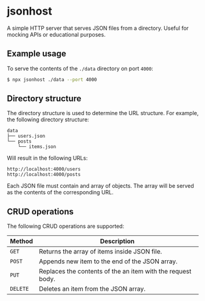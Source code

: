 # jsonhost

A simple HTTP server that serves JSON files from a directory. Useful for mocking APIs or educational purposes.

## Example usage

To serve the contents of the `./data` directory on port `4000`:

```bash
$ npx jsonhost ./data --port 4000
```

## Directory structure

The directory structure is used to determine the URL structure. For example, the following directory structure:

```
data
├── users.json
└── posts
    └── items.json
```

Will result in the following URLs:

```
http://localhost:4000/users
http://localhost:4000/posts
```

Each JSON file must contain and array of objects. The array will be served as the contents of the corresponding URL.

## CRUD operations

The following CRUD operations are supported:

| Method | Description |
| --- | --- |
| `GET` | Returns the array of items inside JSON file. |
| `POST` | Appends new item to the end of the JSON array. |
| `PUT` | Replaces the contents of the an item with the request body. |
| `DELETE` | Deletes an item from the JSON array. |
